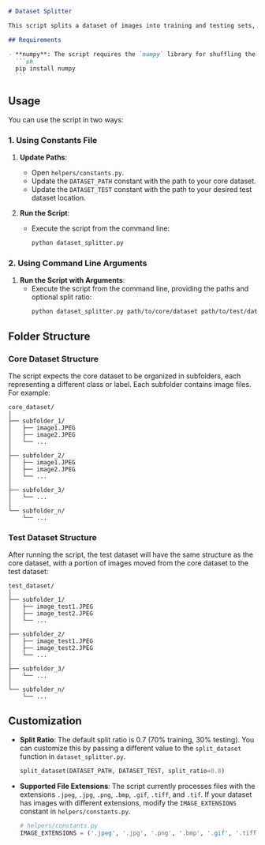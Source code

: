 ````markdown
# Dataset Splitter

This script splits a dataset of images into training and testing sets, and randomizes the data before splitting. It is useful for preparing datasets for machine learning models.

## Requirements

- **numpy**: The script requires the `numpy` library for shuffling the dataset. You can install it using pip:
  ```sh
  pip install numpy
  ```
````

## Usage

You can use the script in two ways:

### 1. Using Constants File

1. **Update Paths**:

   - Open `helpers/constants.py`.
   - Update the `DATASET_PATH` constant with the path to your core dataset.
   - Update the `DATASET_TEST` constant with the path to your desired test dataset location.

2. **Run the Script**:
   - Execute the script from the command line:
     ```sh
     python dataset_splitter.py
     ```

### 2. Using Command Line Arguments

1. **Run the Script with Arguments**:
   - Execute the script from the command line, providing the paths and optional split ratio:
     ```sh
     python dataset_splitter.py path/to/core/dataset path/to/test/dataset --split_ratio 0.7
     ```

## Folder Structure

### Core Dataset Structure

The script expects the core dataset to be organized in subfolders, each representing a different class or label. Each subfolder contains image files. For example:

```
core_dataset/
│
├── subfolder_1/
│   ├── image1.JPEG
│   ├── image2.JPEG
│   └── ...
│
├── subfolder_2/
│   ├── image1.JPEG
│   ├── image2.JPEG
│   └── ...
│
├── subfolder_3/
│   └── ...
│
└── subfolder_n/
    └── ...
```

### Test Dataset Structure

After running the script, the test dataset will have the same structure as the core dataset, with a portion of images moved from the core dataset to the test dataset:

```
test_dataset/
│
├── subfolder_1/
│   ├── image_test1.JPEG
│   ├── image_test2.JPEG
│   └── ...
│
├── subfolder_2/
│   ├── image_test1.JPEG
│   ├── image_test2.JPEG
│   └── ...
│
├── subfolder_3/
│   └── ...
│
└── subfolder_n/
    └── ...
```

## Customization

- **Split Ratio**: The default split ratio is 0.7 (70% training, 30% testing). You can customize this by passing a different value to the `split_dataset` function in `dataset_splitter.py`.

  ```python
  split_dataset(DATASET_PATH, DATASET_TEST, split_ratio=0.8)
  ```

- **Supported File Extensions**: The script currently processes files with the extensions `.jpeg`, `.jpg`, `.png`, `.bmp`, `.gif`, `.tiff`, and `.tif`. If your dataset has images with different extensions, modify the `IMAGE_EXTENSIONS` constant in `helpers/constants.py`.

  ```python
  # helpers/constants.py
  IMAGE_EXTENSIONS = ('.jpeg', '.jpg', '.png', '.bmp', '.gif', '.tiff', '.tif')
  ```
